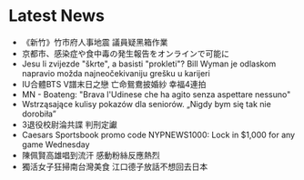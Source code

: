 # Latest News
-  《新竹》竹市府人事地震 議員疑黑箱作業
-  京都市、感染症や食中毒の発生報告をオンラインで可能に
-  Jesu li zvijezde "škrte", a basisti "prokleti"? Bill Wyman je odlaskom napravio možda najneočekivaniju grešku u karijeri
-  IU合體BTS V譜末日之戀 亡命鴛鴦披婚紗 幸福4連拍
-  MN - Boateng: "Brava l'Udinese che ha agito senza aspettare nessuno"
-  Wstrząsające kulisy pokazów dla seniorów. „Nigdy bym się tak nie dorobiła”
-  3退役校尉淪共諜 判刑定讞
-  Caesars Sportsbook promo code NYPNEWS1000: Lock in $1,000 for any game Wednesday
-  陳佩賢高雄唱到流汗 感動粉絲反應熱烈
-  獨活女子狂掃南台灣美食 江口德子放話不想回去日本
